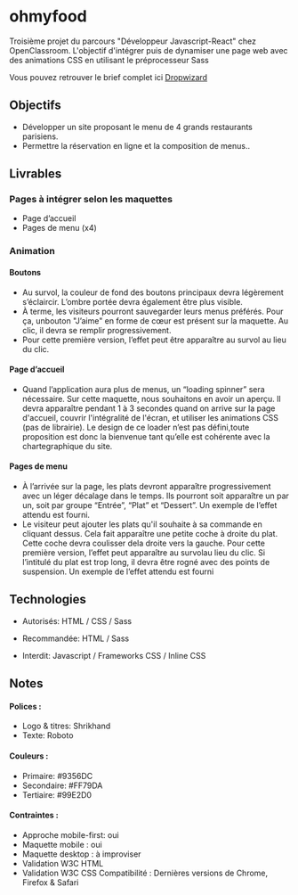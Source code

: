 # ohmyfood

Troisième projet du parcours "Développeur Javascript-React" chez OpenClassroom. L'objectif d'intégrer puis de dynamiser une page web avec des animations CSS en utilisant le préprocesseur Sass

Vous pouvez retrouver le brief complet ici [Dropwizard](http://www.dropwizard.io/1.0.2/docs/)

## Objectifs

* Développer un site proposant le menu de 4 grands restaurants parisiens.
* Permettre la réservation en ligne et la composition de menus..

## Livrables

### Pages à intégrer selon les maquettes

* Page d’accueil
* Pages de menu (x4)

### Animation

#### Boutons

* Au survol, la couleur de fond des boutons principaux devra légèrement s’éclaircir. L’ombre portée devra également être plus visible.
* À terme, les visiteurs pourront sauvegarder leurs menus préférés. Pour ça, unbouton "J’aime" en forme de cœur est présent sur la maquette. Au clic, il devra se remplir progressivement. 
* Pour cette première version, l’effet peut être apparaître au survol au lieu du clic.

#### Page d’accueil

* Quand l’application aura plus de menus, un “loading spinner” sera nécessaire. Sur cette maquette, nous souhaitons en avoir un aperçu. Il devra apparaître pendant 1 à 3 secondes quand on arrive sur la page d'accueil, couvrir l'intégralité de l'écran, et utiliser les animations CSS (pas de librairie). Le design de ce loader n’est pas défini,toute proposition est donc la bienvenue tant qu’elle est cohérente avec la chartegraphique du site.

#### Pages de menu

* À l’arrivée sur la page, les plats devront apparaître progressivement avec un léger décalage dans le temps. Ils pourront soit apparaître un par un, soit par groupe “Entrée”, “Plat” et “Dessert”. Un exemple de l’effet attendu est fourni.
* Le visiteur peut ajouter les plats qu'il souhaite à sa commande en cliquant dessus. Cela fait apparaître une petite coche à droite du plat. Cette coche devra coulisser dela droite vers la gauche. Pour cette première version, l’effet peut apparaître au survolau lieu du clic. Si l’intitulé du plat est trop long, il devra être rogné avec des points de suspension. Un exemple de l’effet attendu est fourni

## Technologies
* Autorisés: HTML / CSS / Sass

* Recommandée: HTML / Sass

* Interdit: Javascript / Frameworks CSS / Inline CSS

## Notes 

#### Polices :
* Logo & titres: Shrikhand
* Texte: Roboto

#### Couleurs :
* Primaire: #9356DC
* Secondaire: #FF79DA
* Tertiaire: #99E2D0

#### Contraintes :
* Approche mobile-first: oui
* Maquette mobile : oui
* Maquette desktop : à improviser
* Validation W3C HTML
* Validation W3C CSS 
Compatibilité : Dernières versions de Chrome, Firefox & Safari

